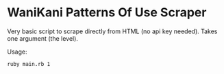 # WaniKani Patterns Of Use Scraper

Very basic script to scrape directly from HTML (no api key needed). Takes one argument (the level).

Usage:
```
ruby main.rb 1
```
